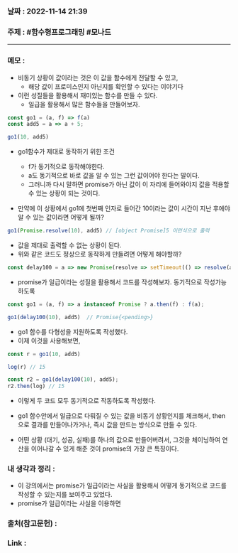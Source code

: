 ### 날짜 : 2022-11-14 21:39
### 주제 : #함수형프로그래밍 #모나드 

---- 

### 메모 : 
- 비동기 상황이 값이라는 것은 이 값을 함수에게 전달할 수 있고, 
	- 해당 값이 프로미스인지 아닌지를 확인할 수 있다는 이야기다 
- 이런 성질들을 활용해서 재미있는 함수를 만들 수 있다. 
	- 일급을 활용해서 많은 함수들을 만들어보자. 

```javascript
const go1 = (a, f) => f(a)
const add5 = a => a + 5;

go1(10, add5)
```
- go1함수가 제대로 동작하기 위한 조건 
	- f가 동기적으로 동작해야한다.
	- a도 동기적으로 바로 값을 알 수 있는 그런 값이어야 한다는 말이다. 
	- 그러니까 다시 말하면 promise가 아닌 값이 이 자리에 들어와야지 값을 적용할 수 있는 상황이 되는 것이다. 
	
- 만약에 이 상황에서 go1에 첫번째 인자로 들어간 10이라는 값이 시간이 지난 후에야 알 수 있는 값이라면 어떻게 될까? 
```javascript
go1(Promise.resolve(10), add5) // [object Promise]5 이런식으로 출력 
```
- 값을 제대로 출력할 수 없는 상황이 된다. 
- 위와 같은 코드도 정상으로 동작하게 만들려면 어떻게 해야할까? 

```javascript
const delay100 = a => new Promise(resolve => setTimeout(() => resolve(a),100)) // a라는 값을 받아두었다가 100ms 후에 그대로 반환해주는 함수 
```
- promise가 일급이라는 성질을 활용해서 코드를 작성해보자. 동기적으로 작성가능하도록 

```javascript
const go1 = (a, f) => a instanceof Promise ? a.then(f) : f(a);

go1(delay100(10), add5)  // Promise{<pending>}
```
- go1 함수를 다형성을 지원하도록 작성했다. 
- 이제 이것을 사용해보면, 

```javascript
const r = go1(10, add5)

log(r) // 15

const r2 = go1(delay100(10), add5);
r2.then(log) // 15
```
- 이렇게 두 코드 모두 동기적으로 작동하도록 작성했다.

- go1 함수안에서 일급으로 다뤄질 수 있는 값을 비동기 상황인지를 체크해서, then으로 결과를 만들어나가거나, 즉시 값을 만드는 방식으로 만들 수 있다. 

- 어떤 상황 (대기, 성공, 실패)를 하나의 값으로 만들어버려서, 그것을 체이닝하여 연산을 이어나갈 수 있게 해준 것이 promise의 가장 큰 특징이다. 


### 내 생각과 정리 : 
- 이 강의에서는 promise가 일급이라는 사실을 활용해서 어떻게 동기적으로 코드를 작성할 수 있는지를 보여주고 있었다. 
- promise가 일급이라는 사실을 이용하면 


### 출처(참고문헌) : 



### Link : 
